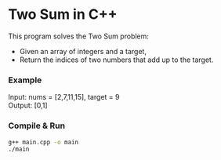 # Two Sum in C++

This program solves the Two Sum problem:
- Given an array of integers and a target,
- Return the indices of two numbers that add up to the target.

### Example
Input: nums = [2,7,11,15], target = 9  
Output: [0,1]

### Compile & Run
```bash
g++ main.cpp -o main
./main
